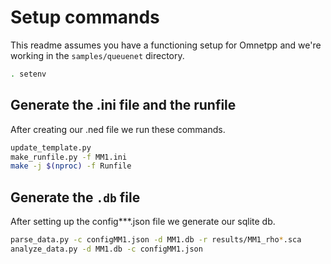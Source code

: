 # Setup commands 
This readme assumes you have a functioning setup for Omnetpp and we're working in the `samples/queuenet` directory.
```bash
. setenv
```

## Generate the .ini file and the runfile
After creating our .ned file we run these commands.
```bash
update_template.py
make_runfile.py -f MM1.ini
make -j $(nproc) -f Runfile
```

## Generate the `.db` file
After setting up the config***.json file we generate our sqlite db.
```bash
parse_data.py -c configMM1.json -d MM1.db -r results/MM1_rho*.sca
analyze_data.py -d MM1.db -c configMM1.json
```
